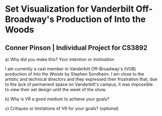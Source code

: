 # Set Visualization for Vanderbilt Off-Broadway's Production of Into the Woods
## Conner Pinson | Individual Project for CS3892
a) Why did	you	make	this? Your intention or	motivation

I am currently a cast member in Vanderbilt Off-Broadway's (VOB) production of *Into the Woods* by Stephen Sondheim. I am close to the artistic and technical directors and they expressed their frustration that, due to the lack of permanent space on Vanderbilt's campus, it was impossible to view their set design until the week of the show.

b) Why is VR a	good medium to achieve your goals?

c) Critiques or	limitations	of VR	for	your goals?	(optional)
